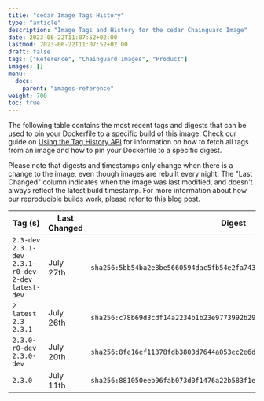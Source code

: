 ```yaml
---
title: "cedar Image Tags History"
type: "article"
description: "Image Tags and History for the cedar Chainguard Image"
date: 2023-06-22T11:07:52+02:00
lastmod: 2023-06-22T11:07:52+02:00
draft: false
tags: ["Reference", "Chainguard Images", "Product"]
images: []
menu:
  docs:
    parent: "images-reference"
weight: 700
toc: true
---
```


The following table contains the most recent tags and digests that can be used to pin your Dockerfile to a specific build of this image. Check our guide on [Using the Tag History API](/chainguard/chainguard-images/using-the-tag-history-api/) for information on how to fetch all tags from an image and how to pin your Dockerfile to a specific digest.

Please note that digests and timestamps only change when there is a change to the image, even though images are rebuilt every night. The "Last Changed" column indicates when the image was last modified, and doesn't always reflect the latest build timestamp. For more information about how our reproducible builds work, please refer to [this blog post](https://www.chainguard.dev/unchained/reproducing-chainguards-reproducible-image-builds).

| Tag (s)                                                    | Last Changed | Digest                                                                    |
|------------------------------------------------------------|--------------|---------------------------------------------------------------------------|
|  `2.3-dev` `2.3.1-dev` `2.3.1-r0-dev` `2-dev` `latest-dev` | July 27th    | `sha256:5bb54ba2e8be5660594dac5fb54e2fa74352dbf7a291abb6a0831217a659c5fa` |
|  `2` `latest` `2.3` `2.3.1`                                | July 26th    | `sha256:c78b69d3cdf14a2234b1b23e9773992b299fea6e3b5b67e8b90287d7ea51555d` |
|  `2.3.0-r0-dev` `2.3.0-dev`                                | July 20th    | `sha256:8fe16ef11378fdb3803d7644a053ec2e6db2d6640064832307c9c555bce197ff` |
|  `2.3.0`                                                   | July 11th    | `sha256:881050eeb96fab073d0f1476a22b583f1e36de903f9d60280b94fb01eaee4348` |
